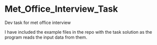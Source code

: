 # Met_Office_Interview_Task
 Dev task for met office interview

I have included the example files in the repo with the task solution as the program reads the input data from them.
